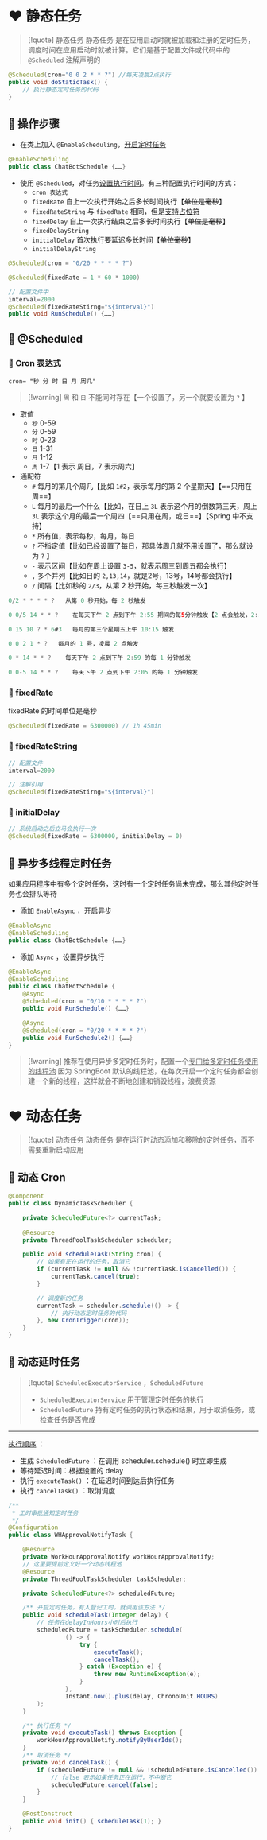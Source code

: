 # ❤ 静态任务
>[!quote] 静态任务
> 静态任务 是在应用启动时就被加载和注册的定时任务，调度时间在应用启动时就被计算。它们是基于配置文件或代码中的 `@Scheduled` 注解声明的

```java
@Scheduled(cron="0 0 2 * * ?") //每天凌晨2点执行
public void doStaticTask() {
    // 执行静态定时任务的代码
}
```

## 💛 操作步骤
- 在类上加入 `@EnableScheduling`，<u>开启定时任务</u>
```java
@EnableScheduling
public class ChatBotSchedule {……}
```

- 使用 `@Scheduled`，对任务<u>设置执行时间</u>。有三种配置执行时间的方式：
	- `cron 表达式` 
	- `fixedRate` 自上一次执行开始之后多长时间执行【~~单位是毫秒~~】
	- `fixedRateString` 与 `fixedRate` 相同，但是<u>支持占位符</u>
	- `fixedDelay` 自上一次执行结束之后多长时间执行【~~单位是毫秒~~】
	- `fixedDelayString`
	- `initialDelay` 首次执行要延迟多长时间【~~单位毫秒~~】
	- `initialDelayString`

```java
@Scheduled(cron = "0/20 * * * * ?")  

@Scheduled(fixedRate = 1 * 60 * 1000)  

// 配置文件中
interval=2000
@Scheduled(fixedRateStirng="${interval}")
public void RunSchedule() {……}
```

## 💛 @Scheduled
### 💙 Cron 表达式
`cron= "秒 分 时 日 月 周几"`

>[!warning] `周` 和 `日` 不能同时存在【一个设置了，另一个就要设置为 `?` 】

- 取值
	- `秒` 0-59
	- `分` 0-59
	- `时` 0-23
	- `日` 1-31
	- `月` 1-12
	- `周` 1-7【1 表示 周日，7 表示周六】
- 通配符
	- `#` 每月的第几个周几【比如 `1#2`，表示每月的第 2 个星期天】【==只用在周==】
	- `L` 每月的最后一个什么【比如，在日上 `3L` 表示这个月的倒数第三天，周上 `3L` 表示这个月的最后一个周四【==只用在周，或日==】【Spring 中不支持】
	- `*` 所有值，表示每秒，每月，每日
	- `?` 不指定值【比如已经设置了每日，那具体周几就不用设置了，那么就设为 `?` 】
	- `-` 表示区间【比如在周上设置 `3-5`，就表示周三到周五都会执行】
	- `,` 多个并列【比如日的 `2,13,14`，就是2号，13号，14号都会执行】
	- `/` 间隔【比如秒的 `2/3`，从第 2 秒开始，每三秒触发一次】

```java
0/2 * * * * ?   从第 0 秒开始，每 2 秒触发

0 0/5 14 * * ?    在每天下午 2 点到下午 2:55 期间的每5分钟触发【2 点会触发，2:55 也会触发】

0 15 10 ? * 6#3   每月的第三个星期五上午 10:15 触发

0 0 2 1 * ?   每月的 1 号，凌晨 2 点触发

0 * 14 * * ?    每天下午 2 点到下午 2:59 的每 1 分钟触发

0 0-5 14 * * ?    每天下午 2 点到下午 2:05 的每 1 分钟触发 
```

### 💙 fixedRate
fixedRate 的时间单位是毫秒

```java
@Scheduled(fixedRate = 6300000) // 1h 45min
```

### 💙 fixedRateString
```java
// 配置文件
interval=2000

// 注解引用
@Scheduled(fixedRateStirng="${interval}")
```

### 💙 initialDelay
```java
// 系统启动之后立马会执行一次
@Scheduled(fixedRate = 6300000, initialDelay = 0)
```



## 💛 异步多线程定时任务
如果应用程序中有多个定时任务，这时有一个定时任务尚未完成，那么其他定时任务也会排队等待

- 添加 `EnableAsync` ，开启异步
```java
@EnableAsync
@EnableScheduling
public class ChatBotSchedule {……}
```

- 添加 `Async` ，设置异步执行
```java
@EnableAsync
@EnableScheduling
public class ChatBotSchedule {
	@Async
	@Scheduled(cron = "0/10 * * * * ?")  
	public void RunSchedule() {……}

	@Async
	@Scheduled(cron = "0/20 * * * * ?")  
	public void RunSchedule2() {……}
}
```

>[!warning] 推荐在使用异步多定时任务时，配置一个<u>专门给多定时任务使用的线程池</u>
>因为 SpringBoot 默认的线程池，在每次开启一个定时任务都会创建一个新的线程，这样就会不断地创建和销毁线程，浪费资源

# ❤ 动态任务
>[!quote] 动态任务
> 动态任务 是在运行时动态添加和移除的定时任务，而不需要重新启动应用

## 💛 动态 Cron
```java
@Component
public class DynamicTaskScheduler {

    private ScheduledFuture<?> currentTask;
    
    @Resource
    private ThreadPoolTaskScheduler scheduler;

    public void scheduleTask(String cron) {
        // 如果有正在运行的任务，取消它
        if (currentTask != null && !currentTask.isCancelled()) {
            currentTask.cancel(true);
        }

        // 调度新的任务
        currentTask = scheduler.schedule(() -> {
            // 执行动态定时任务的代码
        }, new CronTrigger(cron));
    }
}
```

## 💛 动态延时任务
>[!quote] `ScheduledExecutorService` ，`ScheduledFuture` 
>- `ScheduledExecutorService` 用于管理定时任务的执行
>- `ScheduledFuture` 持有定时任务的执行状态和结果，用于取消任务，或检查任务是否完成

---

<u>执行顺序</u> ：
* 生成 `ScheduledFuture` ：在调用 scheduler.schedule() 时立即生成
* 等待延迟时间：根据设置的 delay 
* 执行 `executeTask()` ：在延迟时间到达后执行任务
* 执行 `cancelTask()` ：取消调度

```java
/**
 * 工时审批通知定时任务
 */
@Configuration
public class WHApprovalNotifyTask {

    @Resource
    private WorkHourApprovalNotify workHourApprovalNotify;
    // 这里要提前定义好一个动态线程池
	@Resource
	private ThreadPoolTaskScheduler taskScheduler;

    private ScheduledFuture<?> scheduledFuture;

    /** 开启定时任务，有人登记工时，就调用该方法 */
    public void scheduleTask(Integer delay) {
	    // 任务在delayInHours小时后执行
		scheduledFuture = taskScheduler.schedule(  
		        () -> {  
		            try {  
		                executeTask();  
		                cancelTask();  
		            } catch (Exception e) {  
		                throw new RuntimeException(e);  
		            }  
		        },  
		        Instant.now().plus(delay, ChronoUnit.HOURS)  
		);
    }

    /** 执行任务 */
    private void executeTask() throws Exception {
        workHourApprovalNotify.notifyByUserIds();
    }
    /** 取消任务 */
    private void cancelTask() {
        if (scheduledFuture != null && !scheduledFuture.isCancelled()) {
            // false 表示如果任务正在运行，不中断它
            scheduledFuture.cancel(false);
        }
    }

    @PostConstruct
    public void init() { scheduleTask(1); }
}
```











